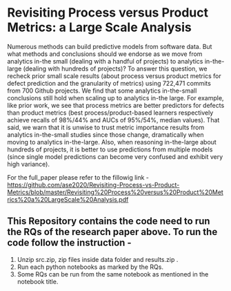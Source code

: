 # Revisiting Process versus Product Metrics: a Large Scale Analysis
Numerous  methods can  build predictive models from software  data. But what methods and conclusions should we endorse as we move from analytics in-the small (dealing with a handful of projects) to analytics in-the-large (dealing with hundreds of projects)? 
To answer this question, we recheck prior small scale results (about process versus product metrics for defect prediction and the granularity of metrics) using 722,471 commits from 700 Github projects. We find that some analytics in-the-small conclusions still hold  when scaling up to analytics in-the large.  For example, like prior work,  we see that  process metrics are    better predictors for defects than product metrics (best process/product-based learners respectively achieve   recalls of 98%/44% and AUCs of 95%/54%, median values). 
That said,  we warn that it is unwise to trust metric importance results from analytics in-the-small studies since those change, dramatically when moving to analytics in-the-large. Also, when reasoning in-the-large about hundreds of projects, it is better to use predictions from multiple models (since single model predictions can become very confused and  exhibit very high variance). 

For the full_paper please refer to the fillowig link - 
https://github.com/ase2020/Revisiting-Process-vs-Product-Metrics/blob/master/Revisiting%20Process%20versus%20Product%20Metrics%20a%20LargeScale%20Analysis.pdf

## This Repository contains the code need to run the RQs of the research paper above. To run the code follow the instruction - 

1) Unzip src.zip, zip files inside data folder and results.zip .
2) Run each python notebooks as marked by the RQs.
3) Some RQs can be run from the same notebook as mentioned in the notebook title.

